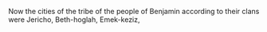 Now the cities of the tribe of the people of Benjamin according to their clans were Jericho, Beth-hoglah, Emek-keziz,
